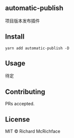 ## automatic-publish

项目版本发布插件

## Install

```
yarn add automatic-publish -D
```

## Usage

待定

## Contributing

PRs accepted.

## License

MIT © Richard McRichface
